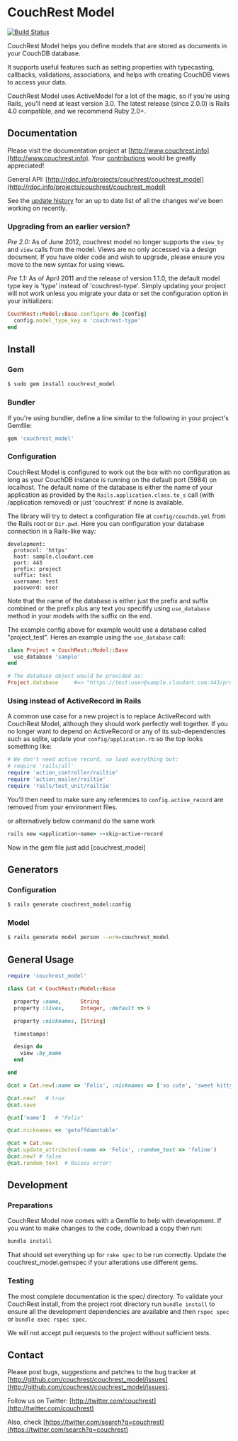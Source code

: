 # CouchRest Model

[![Build Status](https://travis-ci.org/couchrest/couchrest_model.png)](https://travis-ci.org/couchrest/couchrest_model)

CouchRest Model helps you define models that are stored as documents in your CouchDB database.

It supports useful features such as setting properties with typecasting, callbacks, validations, associations, and helps
with creating CouchDB views to access your data.

CouchRest Model uses ActiveModel for a lot of the magic, so if you're using Rails, you'll need at least version 3.0. The latest release (since 2.0.0) is Rails 4.0 compatible, and we recommend Ruby 2.0+.

## Documentation

Please visit the documentation project at [http://www.couchrest.info](http://www.couchrest.info). Your [contributions](https://github.com/couchrest/couchrest.github.com) would be greatly appreciated!

General API: [http://rdoc.info/projects/couchrest/couchrest_model](http://rdoc.info/projects/couchrest/couchrest_model)

See the [update history](https://github.com/couchrest/couchrest_model/blob/master/history.md) for an up to date list of all the changes we've been working on recently.

### Upgrading from an earlier version?

*Pre 2.0:* As of June 2012, couchrest model no longer supports the `view_by` and `view` calls from the model. Views are no only accessed via a design document. If you have older code and wish to upgrade, please ensure you move to the new syntax for using views.

*Pre 1.1:* As of April 2011 and the release of version 1.1.0, the default model type key is 'type' instead of 'couchrest-type'. Simply updating your project will not work unless you migrate your data or set the configuration option in your initializers:

```ruby
CouchRest::Model::Base.configure do |config|
  config.model_type_key = 'couchrest-type'
end
```

## Install

### Gem

```bash
$ sudo gem install couchrest_model
```

### Bundler

If you're using bundler, define a line similar to the following in your project's Gemfile:

```ruby
gem 'couchrest_model'
```

### Configuration

CouchRest Model is configured to work out the box with no configuration as long as your CouchDB instance is running on the default port (5984) on localhost. The default name of the database is either the name of your application as provided by the `Rails.application.class.to_s` call (with /application removed) or just 'couchrest' if none is available.

The library will try to detect a configuration file at `config/couchdb.yml` from the Rails root or `Dir.pwd`. Here you can configuration your database connection in a Rails-like way:

    development:
      protocol: 'https'
      host: sample.cloudant.com
      port: 443
      prefix: project
      suffix: test
      username: test
      password: user

Note that the name of the database is either just the prefix and suffix combined or the prefix plus any text you specifify using `use_database` method in your models with the suffix on the end.

The example config above for example would use a database called "project_test". Heres an example using the `use_database` call:

```ruby
class Project < CouchRest::Model::Base
  use_database 'sample'
end

# The database object would be provided as:
Project.database     #=> "https://test:user@sample.cloudant.com:443/project_sample_test"
```

### Using instead of ActiveRecord in Rails

A common use case for a new project is to replace ActiveRecord with CouchRest Model, although they should work perfectly well together. If you no longer want to depend on ActiveRecord or any of its sub-dependencies such as sqlite, update your `config/application.rb` so the top looks something like:

```ruby
# We don't need active record, so load everything but:
# require 'rails/all'
require 'action_controller/railtie'
require 'action_mailer/railtie'
require 'rails/test_unit/railtie'
```

You'll then need to make sure any references to `config.active_record` are removed from your environment files.

or alternatively below command do the same work
```ruby
rails new <application-name> --skip-active-record
```
Now in the gem file just add [couchrest_model]

## Generators

### Configuration

```bash
$ rails generate couchrest_model:config
```

### Model

```bash
$ rails generate model person --orm=couchrest_model
```

## General Usage 

```ruby
require 'couchrest_model'

class Cat < CouchRest::Model::Base

  property :name,      String
  property :lives,     Integer, :default => 9

  property :nicknames, [String]

  timestamps!

  design do
    view :by_name
  end

end

@cat = Cat.new(:name => 'Felix', :nicknames => ['so cute', 'sweet kitty'])

@cat.new?   # true
@cat.save

@cat['name']   # "Felix"

@cat.nicknames << 'getoffdamntable'

@cat = Cat.new
@cat.update_attributes(:name => 'Felix', :random_text => 'feline')
@cat.new? # false
@cat.random_text  # Raises error!
```

## Development

### Preparations

CouchRest Model now comes with a Gemfile to help with development. If you want to make changes to the code, download a copy then run:

```bash
bundle install
```

That should set everything up for `rake spec` to be run correctly. Update the couchrest_model.gemspec if your alterations
use different gems.

### Testing

The most complete documentation is the spec/ directory. To validate your CouchRest install, from the project root directory run `bundle install` to ensure all the development dependencies are available and then `rspec spec` or `bundle exec rspec spec`.

We will not accept pull requests to the project without sufficient tests.

## Contact

Please post bugs, suggestions and patches to the bug tracker at [http://github.com/couchrest/couchrest_model/issues](http://github.com/couchrest/couchrest_model/issues).

Follow us on Twitter: [http://twitter.com/couchrest](http://twitter.com/couchrest)

Also, check [https://twitter.com/search?q=couchrest](https://twitter.com/search?q=couchrest)


